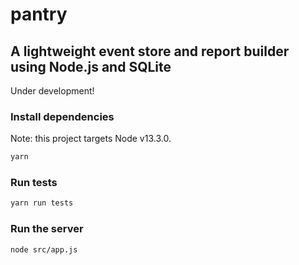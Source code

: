 # pantry

## A lightweight event store and report builder using Node.js and SQLite

Under development!

### Install dependencies

Note: this project targets Node v13.3.0.

```bash
yarn
```

### Run tests

```bash
yarn run tests
```

### Run the server

```bash
node src/app.js
```